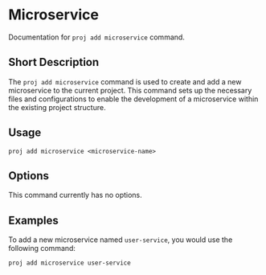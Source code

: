 # Microservice

Documentation for `proj add microservice` command.

## Short Description
The `proj add microservice` command is used to create and add a new microservice to the current project. This command sets up the necessary files and configurations to enable the development of a microservice within the existing project structure.

## Usage
```
proj add microservice <microservice-name>
```

## Options
This command currently has no options.

## Examples
To add a new microservice named `user-service`, you would use the following command:
```
proj add microservice user-service
```
